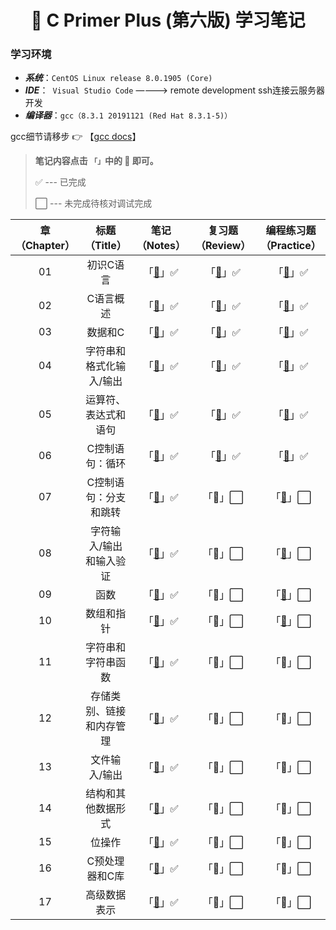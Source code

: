 <h1 align="center">📔 C Primer Plus (第六版) 学习笔记</h1>

### 学习环境
- ***系统***：`CentOS Linux release 8.0.1905 (Core)`
- ***IDE***：` Visual Studio Code` ————> remote development ssh连接云服务器开发
- ***编译器***：`gcc（8.3.1 20191121 (Red Hat 8.3.1-5)）`

gcc细节请移步 👉 【[gcc docs](https://gcc.gnu.org/onlinedocs/8.3.0/)】

> **笔记内容点击 `「」`中的 📖 即可。**
>
> ✅ --- 已完成 
> 
> ⬜ --- 未完成待核对调试完成 

|章（Chapter）|标题（Title）|笔记（Notes）|复习题（Review）|编程练习题（Practice）|
|:--:|:--:|:--:|:--:|:--:|
|01|初识C语言|「[📖](./Chapter01/README.md)」✅|「[📖](./Chapter01/复习题.md)」✅|「[📖](./Chapter01/编程题.md)」✅|
|02|C语言概述|「[📖](./Chapter02/README.md)」✅|「[📖](./Chapter02/复习题.md)」✅|「[📖](./Chapter02/编程题.md)」✅|
|03|数据和C|「[📖](./Chapter03/README.md)」✅|「[📖](./Chapter03/复习题.md)」✅|「[📖](./Chapter03/编程题.md)」✅|
|04|字符串和格式化输入/输出|「[📖](./Chapter04/README.md)」✅|「[📖](./Chapter04/复习题.md)」✅|「[📖](./Chapter04/编程题.md)」✅|
|05|运算符、表达式和语句|「[📖](./Chapter05/README.md)」✅|「[📖](./Chapter05/复习题.md)」✅|「[📖](./Chapter05/编程题.md)」✅|
|06|C控制语句：循环|「[📖](./Chapter06/README.md)」✅|「[📖](./Chapter06/复习题.md)」✅|「[📖](./Chapter06/编程题.md)」✅|
|07|C控制语句：分支和跳转|「[📖](./Chapter07/README.md)」✅|「📖」⬜|「[📖]()」⬜|
|08|字符输入/输出和输入验证|「[📖](./Chapter08/README.md)」✅|「📖」⬜|「[📖]()」⬜|
|09|函数|「[📖](./Chapter09/README.md)」✅|「📖」⬜|「[📖]()」⬜|
|10|数组和指针|「[📖](./Chapter10/README.md)」✅|「📖」⬜|「[📖]()」⬜|
|11|字符串和字符串函数|「[📖](./Chapter11/README.md)」✅|「📖」⬜|「📖」⬜|
|12|存储类别、链接和内存管理|「[📖](./Chapter12/README.md)」✅|「📖」⬜|「📖」⬜|
|13|文件输入/输出|「[📖](./Chapter13/README.md)」✅|「📖」⬜|「📖」⬜|
|14|结构和其他数据形式|「[📖](./Chapter14/README.md)」✅|「📖」⬜|「📖」⬜|
|15|位操作|「[📖](./Chapter15/README.md)」✅|「📖」⬜|「📖」⬜|
|16|C预处理器和C库|「[📖](./Chapter16/README.md)」✅|「📖」⬜|「📖」⬜|
|17|高级数据表示|「[📖](./Chapter17/README.md)」✅|「📖」⬜|「📖」⬜|
